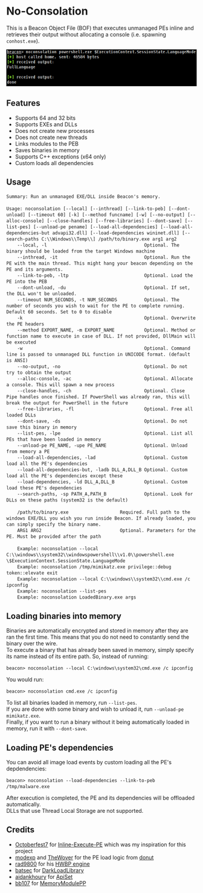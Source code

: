 # No-Consolation

This is a Beacon Object File (BOF) that executes unmanaged PEs inline and retrieves their output without allocating a console (i.e. spawning `conhost.exe`).  

![screenshot](resources/demo.png)

## Features
- Supports 64 and 32 bits
- Supports EXEs and DLLs
- Does not create new processes
- Does not create new threads
- Links modules to the PEB
- Saves binaries in memory
- Supports C++ exceptions (x64 only)
- Custom loads all dependencies

## Usage
```
Summary: Run an unmanaged EXE/DLL inside Beacon's memory.

Usage: noconsolation [--local] [--inthread] [--link-to-peb] [--dont-unload] [--timeout 60] [-k] [--method funcname] [-w] [--no-output] [--alloc-console] [--close-handles] [--free-libraries] [--dont-save] [--list-pes] [--unload-pe pename] [--load-all-dependencies] [--load-all-dependencies-but advapi32.dll] [--load-dependencies wininet.dll] [--search-paths C:\\Windows\\Temp\\] /path/to/binary.exe arg1 arg2
    --local, -l                                    Optional. The binary should be loaded from the target Windows machine
    --inthread, -it                                Optional. Run the PE with the main thread. This might hang your beacon depending on the PE and its arguments.
    --link-to-peb, -ltp                            Optional. Load the PE into the PEB
    --dont-unload, -du                             Optional. If set, the DLL won't be unloaded.
    --timeout NUM_SECONDS, -t NUM_SECONDS          Optional. The number of seconds you wish to wait for the PE to complete running. Default 60 seconds. Set to 0 to disable
    -k                                             Optional. Overwrite the PE headers
    --method EXPORT_NAME, -m EXPORT_NAME           Optional. Method or function name to execute in case of DLL. If not provided, DllMain will be executed
    -w                                             Optional. Command line is passed to unmanaged DLL function in UNICODE format. (default is ANSI)
    --no-output, -no                               Optional. Do not try to obtain the output
    --alloc-console, -ac                           Optional. Allocate a console. This will spawn a new process
    --close-handles, -ch                           Optional. Close Pipe handles once finished. If PowerShell was already ran, this will break the output for PowerShell in the future
    --free-libraries, -fl                          Optional. Free all loaded DLLs
    --dont-save, -ds                               Optional. Do not save this binary in memory
    --list-pes, -lpe                               Optional. List all PEs that have been loaded in memory
    --unload-pe PE_NAME, -upe PE_NAME              Optional. Unload from memory a PE
    --load-all-dependencies, -lad                  Optional. Custom load all the PE's dependencies
    --load-all-dependencies-but, -ladb DLL_A,DLL_B Optional. Custom load all the PE's dependencies except these
    --load-dependencies, -ld DLL_A,DLL_B           Optional. Custom load these PE's dependencies
    --search-paths, -sp PATH_A,PATH_B              Optional. Look for DLLs on these paths (system32 is the default)

    /path/to/binary.exe                   Required. Full path to the windows EXE/DLL you wish you run inside Beacon. If already loaded, you can simply specify the binary name.
    ARG1 ARG2                             Optional. Parameters for the PE. Must be provided after the path

    Example: noconsolation --local C:\\windows\\system32\\windowspowershell\\v1.0\\powershell.exe \$ExecutionContext.SessionState.LanguageMode
    Example: noconsolation /tmp/mimikatz.exe privilege::debug token::elevate exit
    Example: noconsolation --local C:\\windows\\system32\\cmd.exe /c ipconfig
    Example: noconsolation --list-pes
    Example: noconsolation LoadedBinary.exe args
```

## Loading binaries into memory
Binaries are automatically encrypted and stored in memory after they are ran the first time. This means that you do not need to constantly send the binary over the wire.  
To execute a binary that has already been saved in memory, simply specify its name instead of its entire path. So, instead of running:
```
beacon> noconsolation --local C:\windows\system32\cmd.exe /c ipconfig
```
You would run:
```
beacon> noconsolation cmd.exe /c ipconfig
```

To list all binaries loaded in memory, run `--list-pes`.  
If you are done with some binary and wish to unload it, run `--unload-pe mimikatz.exe`.  
Finally, if you want to run a binary without it being automatically loaded in memory, run it with `--dont-save`.  


## Loading PE's dependencies
You can avoid all image load events by custom loading all the PE's depdendencies:
```
beacon> noconsolation --load-dependencies --link-to-peb /tmp/malware.exe
```
After execution is completed, the PE and its dependencies will be offloaded automatically.  
DLLs that use Thread Local Storage are not supported.  


## Credits
- [Octoberfest7](https://twitter.com/octoberfest73) for [Inline-Execute-PE](https://github.com/Octoberfest7/Inline-Execute-PE) which was my inspiration for this project
- [modexp](https://twitter.com/modexpblog) and [TheWover](https://twitter.com/TheRealWover) for the PE load logic from [donut](https://github.com/TheWover/donut)
- [rad9800](https://twitter.com/rad9800) for his [HWBP engine](https://github.com/rad9800/hwbp4mw)
- [batsec](https://twitter.com/_batsec_) for [DarkLoadLibrary](https://github.com/bats3c/DarkLoadLibrary)
- [aidankhoury](https://twitter.com/aidankhoury) for [ApiSet](https://github.com/ajkhoury/ApiSet)
- [bb107](https://github.com/bb107) for [MemoryModulePP](https://github.com/bb107/MemoryModulePP)
